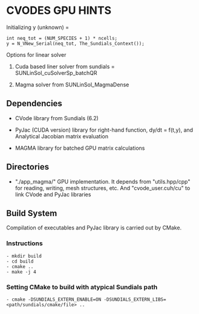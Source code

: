 # CVODES GPU HINTS 

Initializing y (unknown) =   
```
int neq_tot = (NUM_SPECIES + 1) * ncells;
y = N_VNew_Serial(neq_tot, The_Sundials_Context());
```

Options for linear solver 

1. Cuda based liner solver from sundials = SUNLinSol_cuSolverSp_batchQR

2. Magma solver from SUNLinSol_MagmaDense


## Dependencies 

- CVode library from Sundials (6.2)

- PyJac (CUDA version) library for right-hand function, dy/dt = f(t,y), and Analytical Jacobian matrix evaluation

- MAGMA library for batched GPU matrix calculations

## Directories

- "./app_magma/" GPU implementation. It depends from "utils.hpp/cpp" for reading, writing, mesh structures, etc. And "cvode_user.cuh/cu" to link CVode and PyJac libraries

## Build System

Compilation of executables and PyJac library is carried out by CMake.

### Instructions

    - mkdir build
    - cd build
    - cmake ..
    - make -j 4

### Setting CMake to build with atypical Sundials path

    - cmake -DSUNDIALS_EXTERN_ENABLE=ON -DSUNDIALS_EXTERN_LIBS=<path/sundials/cmake/file> ..







